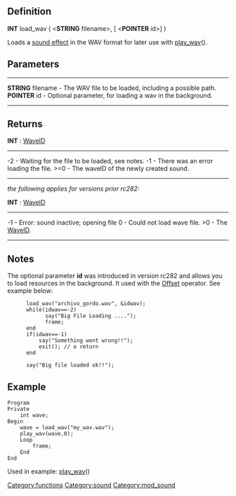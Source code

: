 Definition
----------

**INT** load\_wav ( &lt;**STRING** filename&gt;, \[ &lt;**POINTER**
id&gt;\] )

Loads a [sound effect](sound_effect "wikilink") in the WAV format for
later use with [play\_wav](play_wav "wikilink")().

Parameters
----------

  --------------------- ------------------------------------------------------------
  **STRING** filename   - The WAV file to be loaded, including a possible path.
  **POINTER** id        - Optional parameter, for loading a wav in the background.
  --------------------- ------------------------------------------------------------

Returns
-------

**INT** : [WaveID](WaveID "wikilink")

  -------- -------------------------------------------------
  -2       - Waiting for the file to be loaded, see notes.
  -1       - There was an error loading the file.
  &gt;=0   - The waveID of the newly created sound.
  -------- -------------------------------------------------

*the following applies for versions prior rc282:*

**INT** : [WaveID](WaveID "wikilink")

  ------- ---------------------------------------
  -1      - Error: sound inactive; opening file
  0       - Could not load wave file.
  &gt;0   - The [WaveID](WaveID "wikilink").
  ------- ---------------------------------------

Notes
-----

The optional parameter **id** was introduced in version rc282 and allows
you to load resources in the background. It used with the
[Offset](Offset "wikilink") operator. See example below:

          load_wav("archivo_gordo.wav", &idwav);
          while(idwav==-2)
                say("Big File Loading ....");
                frame;
          end
          if(idwav==-1)
              say("Something went wrong!!");
              exit(); // o return
          end

          say("Big file loaded ok!!");

Example
-------

    Program
    Private
        int wave;
    Begin
        wave = load_wav("my_wav.wav");
        play_wav(wave,0);
        Loop
            frame;
        End
    End

Used in example: [play\_wav](play_wav "wikilink")()

<Category:functions> <Category:sound> <Category:mod_sound>
